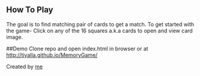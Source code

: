 ## How To Play
The goal is to find matching pair of cards to get a match.
To get started with the game- Click on any of the 16 squares a.k.a cards to open and view card image. 

##Demo
Clone repo and open index.html in browser or at http://tiyalla.github.io/MemoryGame/

Created by [me](http://tiyalla.github.io/)
